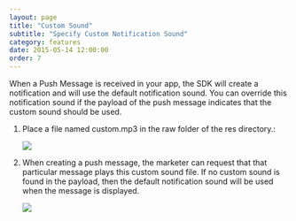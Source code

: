 ```yaml
---
layout: page
title: "Custom Sound"
subtitle: "Specify Custom Notification Sound"
category: features
date: 2015-05-14 12:00:00
order: 7
---
```

When a Push Message is received in your app, the SDK will create a notification and will use the default notification sound.  You can override this notification sound if the payload of the push message indicates that the custom sound should be used.

1.  Place a file named custom.mp3 in the raw folder of the res directory.:

    <img class="img-responsive" src="{{ site.baseurl }}/assets/googlecustomsound39.jpg" />
2.  When creating a push message, the marketer can request that that particular message plays this custom sound file.  If no custom sound is found in the payload, then the default notification sound will be used when the message is displayed.
    
    <img class="img-responsive" src="{{ site.baseurl }}/assets/custom-notification-sound.png" />
